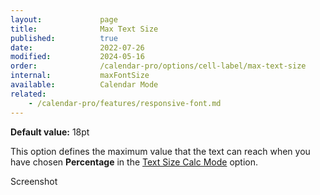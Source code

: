 ```yaml
---
layout:             page
title:              Max Text Size
published:          true
date:               2022-07-26
modified:           2024-05-16
order:              /calendar-pro/options/cell-label/max-text-size
internal:           maxFontSize
available:          Calendar Mode
related:
    - /calendar-pro/features/responsive-font.md
---
```

**Default value:** 18pt

This option defines the maximum value that the text can reach when you have chosen **Percentage** in the [Text Size Calc Mode](size-calc.md) option.

<todo>Screenshot</todo>